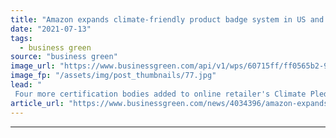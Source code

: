 ```yaml
---
title: "Amazon expands climate-friendly product badge system in US and Europe"
date: "2021-07-13"
tags: 
  - business green
source: "business green"
image_url: "https://www.businessgreen.com/api/v1/wps/60715ff/ff0565b2-9da1-4afe-b813-6391fcce6b64/7/Amazon-parcel-185x114.jpg"
image_fp: "/assets/img/post_thumbnails/77.jpg"
lead: "
 Four more certification bodies added to online retailer's Climate Pledge Friendly scheme covering chemicals, organic items, animal welfare and human health ..."
article_url: "https://www.businessgreen.com/news/4034396/amazon-expands-climate-friendly-product-badge-us-europe"
---
```


---
